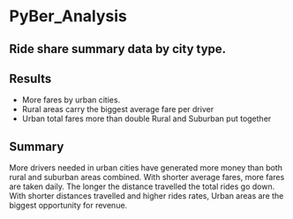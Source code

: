 # PyBer_Analysis

## Ride share summary data by city type.

## Results
* More fares by urban cities.
* Rural areas carry the biggest average fare per driver
* Urban total fares more than double Rural and Suburban put together


## Summary
More drivers needed in urban cities have generated more money than both rural and suburban areas combined.
With shorter average fares, more fares are taken daily. The longer the distance travelled the total rides go down.
With shorter distances travelled and higher rides rates, Urban areas are the biggest opportunity for revenue.
